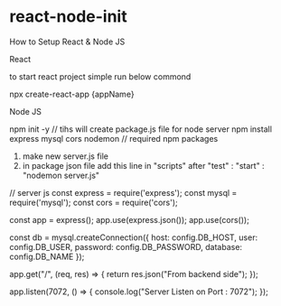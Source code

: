 # react-node-init
How to Setup React & Node JS

React

to start react project simple run below commond

npx create-react-app {appName}

Node JS

npm init -y // tihs will create package.js file for node server
npm install express mysql cors nodemon // required npm packages

1) make new server.js file 
2) in package json file add this line in "scripts" after "test" : "start" : "nodemon server.js"

// server js
const express = require('express');
const mysql = require('mysql');
const cors = require('cors');

const app = express();
app.use(express.json());
app.use(cors());

const db = mysql.createConnection({
  host: config.DB_HOST,
  user: config.DB_USER,
  password: config.DB_PASSWORD,
  database: config.DB_NAME
});

app.get("/", (req, res) => {
  return res.json("From backend side");
});

app.listen(7072, () => {
  console.log("Server Listen on Port : 7072");
});

